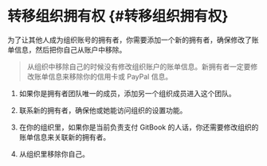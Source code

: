 # 转移组织拥有权 {#转移组织拥有权}

为了让其他人成为组织账号的拥有者，你需要添加一个新的拥有者，确保修改了账单信息，然后把你自己从账户中移除。

> 从组织中移除自己的时候没有修改组织账户的账单信息。新拥有者一定要修改账单信息来移除你的信用卡或 PayPal 信息。

1. 如果你是拥有者团队唯一的成员，添加另一个组织成员进入这个团队。

2. 联系新的拥有者，确保他或她能访问组织的设置功能。

3. 在你的组织里，如果你是当前负责支付 GitBook 的人话，你还需要修改组织的账单信息来关联新的拥有者。

4. 从组织里移除你自己。



